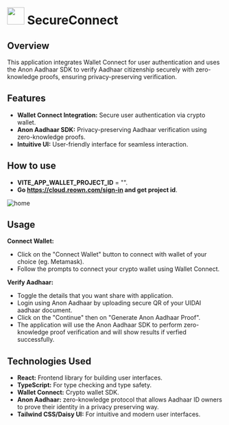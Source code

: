 # <img src="https://github.com/user-attachments/assets/7663940c-9ce8-4259-bc87-ea523a221046" width="40"> SecureConnect 
## Overview
This application integrates Wallet Connect for user authentication and uses the Anon Aadhaar SDK to verify Aadhaar citizenship securely with zero-knowledge proofs, ensuring privacy-preserving verification.

## Features
- **Wallet Connect Integration:** Secure user authentication via crypto wallet.
- **Anon Aadhaar SDK:** Privacy-preserving Aadhaar verification using zero-knowledge proofs.
- **Intuitive UI:** User-friendly interface for seamless interaction.
  
## How to use 
- **VITE_APP_WALLET_PROJECT_ID** = "".
- **Go https://cloud.reown.com/sign-in and get project id**.
  
![home](https://github.com/user-attachments/assets/49537c3a-0df3-4d08-9ed6-cd92fbfcace1)

## Usage
**Connect Wallet:** 
- Click on the "Connect Wallet" button to connect with wallet of your choice (eg. Metamask).
- Follow the prompts to connect your crypto wallet using Wallet Connect.


**Verify Aadhaar:**
- Toggle the details that you want share with application.
- Login using Anon Aadhaar by uploading secure QR of your UIDAI aadhaar document.
- Click on the "Continue" then on "Generate Anon Aadhaar Proof".
- The application will use the Anon Aadhaar SDK to perform zero-knowledge proof verification and will show results if verfied successfully.




## Technologies Used
- **React:** Frontend library for building user interfaces.
- **TypeScript:** For type checking and type safety.
- **Wallet Connect:** Crypto wallet SDK.
- **Anon Aadhaar:** zero-knowledge protocol that allows Aadhaar ID owners to prove their identity in a privacy preserving way.
- **Tailwind CSS/Daisy UI:** For intuitive and modern user interfaces.

